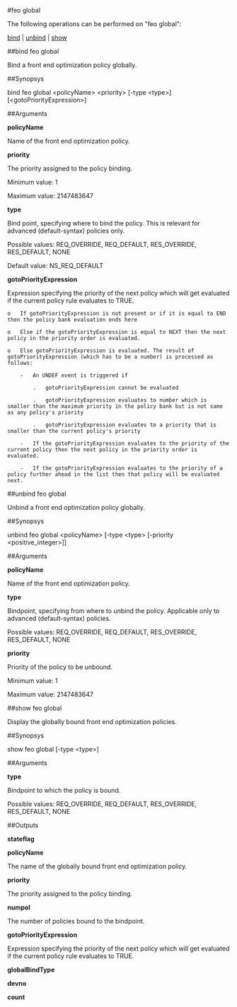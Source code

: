 #feo global

The following operations can be performed on "feo global":


[bind](#bind-feo-global) | [unbind](#unbind-feo-global) | [show](#show-feo-global)

##bind feo global

Bind a front end optimization policy globally.


##Synopsys

bind feo global &lt;policyName> &lt;priority> [-type &lt;type>] [&lt;gotoPriorityExpression>]


##Arguments

<b>policyName</b>
Name of the front end optimization policy.

<b>priority</b>
The priority assigned to the policy binding.
Minimum value: 1
Maximum value: 2147483647

<b>type</b>
Bind point, specifying where to bind the policy. This is relevant for advanced (default-syntax) policies only.
Possible values: REQ_OVERRIDE, REQ_DEFAULT, RES_OVERRIDE, RES_DEFAULT, NONE
Default value: NS_REQ_DEFAULT

<b>gotoPriorityExpression</b>
Expression specifying the priority of the next policy which will get evaluated if the current policy rule evaluates to TRUE.
	o	If gotoPriorityExpression is not present or if it is equal to END then the policy bank evaluation ends here
	o	Else if the gotoPriorityExpression is equal to NEXT then the next policy in the priority order is evaluated.
	o	Else gotoPriorityExpression is evaluated. The result of gotoPriorityExpression (which has to be a number) is processed as follows:
		-	An UNDEF event is triggered if
			.	gotoPriorityExpression cannot be evaluated
			.	gotoPriorityExpression evaluates to number which is smaller than the maximum priority in the policy bank but is not same as any policy's priority
			.	gotoPriorityExpression evaluates to a priority that is smaller than the current policy's priority
		-	If the gotoPriorityExpression evaluates to the priority of the current policy then the next policy in the priority order is evaluated.
		-	If the gotoPriorityExpression evaluates to the priority of a policy further ahead in the list then that policy will be evaluated next.



##unbind feo global

Unbind a front end optimization policy globally.


##Synopsys

unbind feo global &lt;policyName> [-type &lt;type>  [-priority &lt;positive_integer>]]


##Arguments

<b>policyName</b>
Name of the front end optimization policy.

<b>type</b>
Bindpoint, specifying from where to unbind the policy. Applicable only to advanced (default-syntax) policies.
Possible values: REQ_OVERRIDE, REQ_DEFAULT, RES_OVERRIDE, RES_DEFAULT, NONE

<b>priority</b>
Priority of the policy to be unbound.
Minimum value: 1
Maximum value: 2147483647



##show feo global

Display the globally bound front end optimization policies.


##Synopsys

show feo global [-type &lt;type>]


##Arguments

<b>type</b>
Bindpoint to which the policy is bound.
Possible values: REQ_OVERRIDE, REQ_DEFAULT, RES_OVERRIDE, RES_DEFAULT, NONE



##Outputs

<b>stateflag</b>

<b>policyName</b>
The name of the globally bound front end optimization policy.

<b>priority</b>
The priority assigned to the policy binding.

<b>numpol</b>
The number of policies bound to the bindpoint.

<b>gotoPriorityExpression</b>
Expression specifying the priority of the next policy which will get evaluated if the current policy rule evaluates to TRUE.

<b>globalBindType</b>

<b>devno</b>

<b>count</b>



